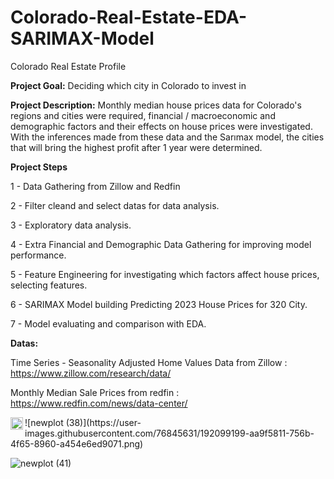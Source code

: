 # Colorado-Real-Estate-EDA-SARIMAX-Model

Colorado Real Estate Profile 

**Project Goal:**
Deciding which city in Colorado to invest in


**Project Description:**
Monthly median house prices data for Colorado's regions and cities were required, financial / macroeconomic and demographic factors and their effects on house prices were investigated. With the inferences made from these data and the Sarımax model, the cities that will bring the highest profit after 1 year were determined.


**Project Steps**

1 - Data Gathering from Zillow and Redfin

2 - Filter cleand and select datas for data analysis.

3 - Exploratory data analysis.

4 - Extra Financial and Demographic Data Gathering for improving model performance.

5 - Feature Engineering for investigating which factors affect house prices, selecting features.

6 - SARIMAX Model building Predicting 2023 House Prices for 320 City.

7 - Model evaluating and comparison with EDA. 

**Datas:**


Time Series - Seasonality Adjusted Home Values Data from Zillow : https://www.zillow.com/research/data/

Monthly Median Sale Prices from redfin : https://www.redfin.com/news/data-center/



<img align="left" width="20" height="20" src="![newplot (57)](https://user-images.githubusercontent.com/76845631/192099189-500ad78d-f865-42ee-a3f5-c9defa00f4dd.png)">
![newplot (38)](https://user-images.githubusercontent.com/76845631/192099199-aa9f5811-756b-4f65-8960-a454e6ed9071.png) 


 
![newplot (41)](https://user-images.githubusercontent.com/76845631/192099220-8560ed21-14cf-444b-9fee-9bca7732e701.png)

